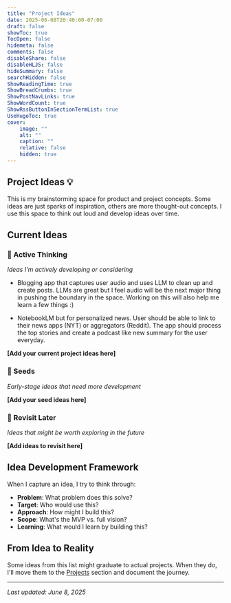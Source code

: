 ```yaml
---
title: "Project Ideas"
date: 2025-06-08T20:40:00-07:00
draft: false
showToc: true
TocOpen: false
hidemeta: false
comments: false
disableShare: false
disableHLJS: false
hideSummary: false
searchHidden: false
ShowReadingTime: true
ShowBreadCrumbs: true
ShowPostNavLinks: true
ShowWordCount: true
ShowRssButtonInSectionTermList: true
UseHugoToc: true
cover:
    image: ""
    alt: ""
    caption: ""
    relative: false
    hidden: true
---
```


## Project Ideas 💡

This is my brainstorming space for product and project concepts. Some ideas are just sparks of inspiration, others are more thought-out concepts. I use this space to think out loud and develop ideas over time.

## Current Ideas

### 🚀 Active Thinking

*Ideas I'm actively developing or considering*

- Blogging app that captures user audio and uses LLM to clean up and create posts. LLMs are great but I feel audio will be the next major thing in pushing the boundary in the space. Working on this will also help me learn a few things :)

- NotebookLM but for personalized news. User should be able to link to their news apps (NYT) or aggregators (Reddit). The app should process the top stories and create a podcast like new summary for the user everyday. 

**[Add your current project ideas here]**

### 🌱 Seeds

*Early-stage ideas that need more development*

**[Add your seed ideas here]**

### 🔄 Revisit Later

*Ideas that might be worth exploring in the future*

**[Add ideas to revisit here]**

## Idea Development Framework

When I capture an idea, I try to think through:

- **Problem**: What problem does this solve?
- **Target**: Who would use this?
- **Approach**: How might I build this?
- **Scope**: What's the MVP vs. full vision?
- **Learning**: What would I learn by building this?

## From Idea to Reality

Some ideas from this list might graduate to actual projects. When they do, I'll move them to the [Projects](/projects/) section and document the journey.

---

*Last updated: June 8, 2025*
